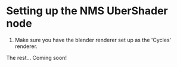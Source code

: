 # Setting up the NMS UberShader node

1. Make sure you have the blender renderer set up as the 'Cycles' renderer.

The rest... Coming soon!